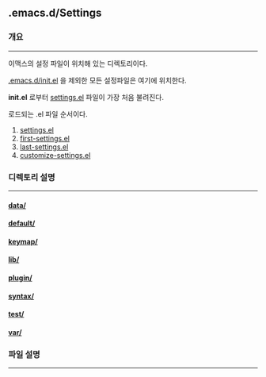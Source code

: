 ## .emacs.d/Settings
### 개요
---
이맥스의 설정 파일이 위치해 있는 디렉토리이다.

[.emacs.d/init.el]("../init.el") 을 제외한 모든 설정파일은 여기에 위치한다.

**init.el** 로부터 [settings.el]("settings.el") 파일이 가장 처음 불려진다.

로드되는 .el 파일 순서이다.
1. [settings.el]("settings.el")
2. [first-settings.el]("first-settings.el")
3. [last-settings.el]("last-settings.el")
4. [customize-settings.el]("customize-settings.el")

### 디렉토리 설명
---
#### [data/]("data")

#### [default/]("default")

#### [keymap/]("keymap")

#### [lib/]("lib")

#### [plugin/]("plugin")

#### [syntax/]("syntax")

#### [test/]("test")

#### [var/]("var)

### 파일 설명
---
